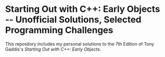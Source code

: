# Starting Out with C++: Early Objects -- Unofficial Solutions, Selected Programming Challenges

This repository includes my personal solutions to the 7th Edition of Tony Gaddis's *Starting Out with C++: Early Objects*.

